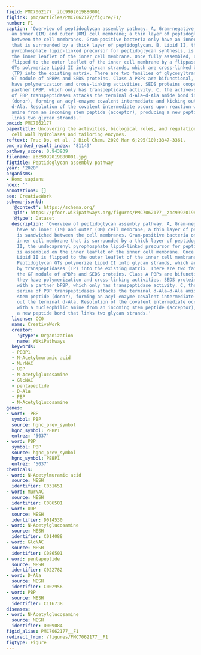 ```yaml
---
figid: PMC7062177__zbc9992019880001
figlink: pmc/articles/PMC7062177/figure/F1/
number: F1
caption: 'Overview of peptidoglycan assembly pathway. A, Gram-negative bacteria have
  an inner (IM) and outer (OM) cell membrane; a thin layer of peptidoglycan is sandwiched
  between the cell membranes. Gram-positive bacteria only have an inner cell membrane
  that is surrounded by a thick layer of peptidoglycan. B, Lipid II, the undecaprenyl
  pyrophosphate lipid-linked precursor for peptidoglycan synthesis, is assembled on
  the inner leaflet of the inner cell membrane. Once fully assembled, Lipid II is
  flipped to the outer leaflet of the inner cell membrane by a flippase. Peptidoglycan
  GTs polymerize Lipid II into glycan strands, which are cross-linked by transpeptidases
  (TP) into the existing matrix. There are two families of glycosyltransferases: the
  GT module of aPBPs and SEDS proteins. Class A PBPs are bifunctional, meaning they
  have polymerization and cross-linking activities. SEDS proteins cooperate with a
  partner bPBP, which only has transpeptidase activity. C, the active-site serine
  of PBP transpeptidases attacks the terminal d-Ala–d-Ala amide bond in a stem peptide
  (donor), forming an acyl-enzyme covalent intermediate and kicking out the terminal
  d-Ala. Resolution of the covalent intermediate occurs upon reaction with a nucleophilic
  amine from an incoming stem peptide (acceptor), producing a new peptide bond that
  links two glycan strands.'
pmcid: PMC7062177
papertitle: Uncovering the activities, biological roles, and regulation of bacterial
  cell wall hydrolases and tailoring enzymes.
reftext: Truc Do, et al. J Biol Chem. 2020 Mar 6;295(10):3347-3361.
pmc_ranked_result_index: '81149'
pathway_score: 0.943939
filename: zbc9992019880001.jpg
figtitle: Peptidoglycan assembly pathway
year: '2020'
organisms:
- Homo sapiens
ndex: ''
annotations: []
seo: CreativeWork
schema-jsonld:
  '@context': https://schema.org/
  '@id': https://pfocr.wikipathways.org/figures/PMC7062177__zbc9992019880001.html
  '@type': Dataset
  description: 'Overview of peptidoglycan assembly pathway. A, Gram-negative bacteria
    have an inner (IM) and outer (OM) cell membrane; a thin layer of peptidoglycan
    is sandwiched between the cell membranes. Gram-positive bacteria only have an
    inner cell membrane that is surrounded by a thick layer of peptidoglycan. B, Lipid
    II, the undecaprenyl pyrophosphate lipid-linked precursor for peptidoglycan synthesis,
    is assembled on the inner leaflet of the inner cell membrane. Once fully assembled,
    Lipid II is flipped to the outer leaflet of the inner cell membrane by a flippase.
    Peptidoglycan GTs polymerize Lipid II into glycan strands, which are cross-linked
    by transpeptidases (TP) into the existing matrix. There are two families of glycosyltransferases:
    the GT module of aPBPs and SEDS proteins. Class A PBPs are bifunctional, meaning
    they have polymerization and cross-linking activities. SEDS proteins cooperate
    with a partner bPBP, which only has transpeptidase activity. C, the active-site
    serine of PBP transpeptidases attacks the terminal d-Ala–d-Ala amide bond in a
    stem peptide (donor), forming an acyl-enzyme covalent intermediate and kicking
    out the terminal d-Ala. Resolution of the covalent intermediate occurs upon reaction
    with a nucleophilic amine from an incoming stem peptide (acceptor), producing
    a new peptide bond that links two glycan strands.'
  license: CC0
  name: CreativeWork
  creator:
    '@type': Organization
    name: WikiPathways
  keywords:
  - PEBP1
  - N-Acetylmuramic acid
  - MurNAC
  - UDP
  - N-Acetylglucosamine
  - GlcNAC
  - pentapeptide
  - D-Ala
  - PBP
  - N-Acetylglucosamine
genes:
- word: -PBP
  symbol: PBP
  source: hgnc_prev_symbol
  hgnc_symbol: PEBP1
  entrez: '5037'
- word: PBP
  symbol: PBP
  source: hgnc_prev_symbol
  hgnc_symbol: PEBP1
  entrez: '5037'
chemicals:
- word: N-Acetylmuramic acid
  source: MESH
  identifier: C031651
- word: MurNAC
  source: MESH
  identifier: C086501
- word: UDP
  source: MESH
  identifier: D014530
- word: N-Acetylglucosamine
  source: MESH
  identifier: C014088
- word: GlcNAC
  source: MESH
  identifier: C086501
- word: pentapeptide
  source: MESH
  identifier: C022782
- word: D-Ala
  source: MESH
  identifier: C002956
- word: PBP
  source: MESH
  identifier: C116738
diseases:
- word: N-Acetylglucosamine
  source: MESH
  identifier: D009084
figid_alias: PMC7062177__F1
redirect_from: /figures/PMC7062177__F1
figtype: Figure
---
```

